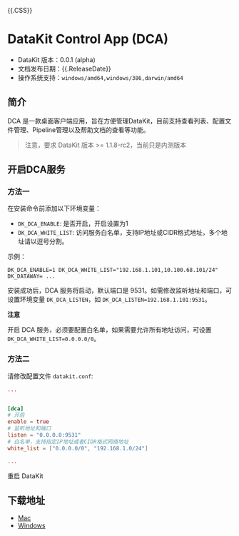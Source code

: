 {{.CSS}}

# DataKit Control App (DCA)

- DataKit 版本：0.0.1 (alpha)
- 文档发布日期：{{.ReleaseDate}}
- 操作系统支持：`windows/amd64,windows/386,darwin/amd64`

## 简介

DCA 是一款桌面客户端应用，旨在方便管理DataKit，目前支持查看列表、配置文件管理、Pipeline管理以及帮助文档的查看等功能。

> 注意，要求 DataKit 版本 >= 1.1.8-rc2，当前只是内测版本

## 开启DCA服务
### 方法一
在安装命令前添加以下环境变量：

- `DK_DCA_ENABLE`: 是否开启，开启设置为1
- `DK_DCA_WHITE_LIST`: 访问服务白名单，支持IP地址或CIDR格式地址，多个地址请以逗号分割。

示例：

```shell
DK_DCA_ENABLE=1 DK_DCA_WHITE_LIST="192.168.1.101,10.100.68.101/24" DK_DATAWAY= ... 
```

安装成功后，DCA 服务将启动，默认端口是 9531。如需修改监听地址和端口，可设置环境变量 `DK_DCA_LISTEN`，如 `DK_DCA_LISTEN=192.168.1.101:9531`。

**注意**

开启 DCA 服务，必须要配置白名单，如果需要允许所有地址访问，可设置 `DK_DCA_WHITE_LIST=0.0.0.0/0`。

### 方法二
请修改配置文件 `datakit.conf`:

```toml
...


[dca]
# 开启
enable = true
# 监听地址和端口
listen = "0.0.0.0:9531"
# 白名单，支持指定IP地址或者CIDR格式网络地址
white_list = ["0.0.0.0/0", "192.168.1.0/24"]

...
```

重启 DataKit

## 下载地址
- [Mac](https://static.dataflux.cn/dca/dca-v0.0.1.dmg)
- [Windows](https://static.dataflux.cn/dca/dca-v0.0.1-x86.exe)
